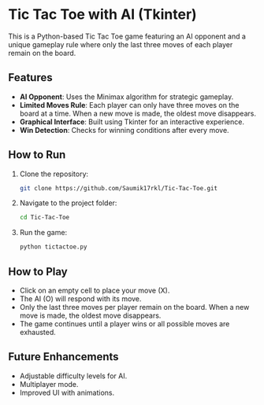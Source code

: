 # Tic Tac Toe with AI (Tkinter)  

This is a Python-based Tic Tac Toe game featuring an AI opponent and a unique gameplay rule where only the last three moves of each player remain on the board.  

## Features  
- **AI Opponent**: Uses the Minimax algorithm for strategic gameplay.  
- **Limited Moves Rule**: Each player can only have three moves on the board at a time. When a new move is made, the oldest move disappears.  
- **Graphical Interface**: Built using Tkinter for an interactive experience.  
- **Win Detection**: Checks for winning conditions after every move.  

## How to Run  
1. Clone the repository:  
   ```bash
   git clone https://github.com/Saumik17rkl/Tic-Tac-Toe.git
   ```
2. Navigate to the project folder:  
   ```bash
   cd Tic-Tac-Toe
   ```
3. Run the game:  
   ```bash
   python tictactoe.py
   ```

## How to Play  
- Click on an empty cell to place your move (X).  
- The AI (O) will respond with its move.  
- Only the last three moves per player remain on the board. When a new move is made, the oldest move disappears.  
- The game continues until a player wins or all possible moves are exhausted.  

## Future Enhancements  
- Adjustable difficulty levels for AI.  
- Multiplayer mode.  
- Improved UI with animations.  
